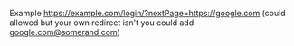 Example
https://example.com/login/?nextPage=https://google.com
(could allowed but your own redirect isn't you could add google.com@somerand.com)